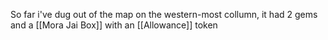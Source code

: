 So far i've dug out of the map on the western-most collumn, it had 2 gems and a [[Mora Jai Box]] with an [[Allowance]] token